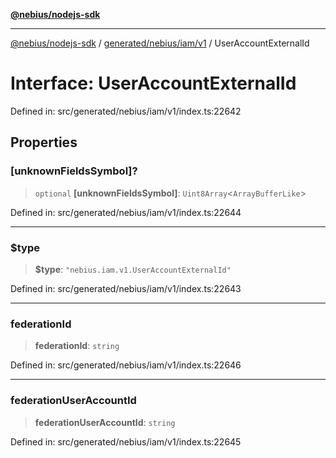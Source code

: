 [**@nebius/nodejs-sdk**](../../../../../README.md)

---

[@nebius/nodejs-sdk](../../../../../README.md) / [generated/nebius/iam/v1](../README.md) / UserAccountExternalId

# Interface: UserAccountExternalId

Defined in: src/generated/nebius/iam/v1/index.ts:22642

## Properties

### \[unknownFieldsSymbol\]?

> `optional` **\[unknownFieldsSymbol\]**: `Uint8Array`\<`ArrayBufferLike`\>

Defined in: src/generated/nebius/iam/v1/index.ts:22644

---

### $type

> **$type**: `"nebius.iam.v1.UserAccountExternalId"`

Defined in: src/generated/nebius/iam/v1/index.ts:22643

---

### federationId

> **federationId**: `string`

Defined in: src/generated/nebius/iam/v1/index.ts:22646

---

### federationUserAccountId

> **federationUserAccountId**: `string`

Defined in: src/generated/nebius/iam/v1/index.ts:22645
